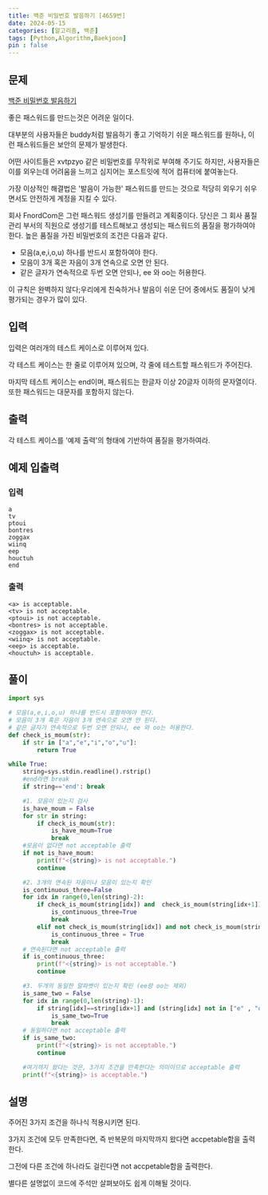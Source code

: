 ```yaml
---
title: 백준 비밀번호 발음하기 [4659번]
date: 2024-05-15
categories: [알고리즘, 백준]
tags: [Python,Algorithm,Baekjoon]
pin : false
---
```

## 문제

[백준 비밀번호 발음하기](https://www.acmicpc.net/problem/4659)

좋은 패스워드를 만드는것은 어려운 일이다.

대부분의 사용자들은 buddy처럼 발음하기 좋고 기억하기 쉬운 패스워드를 원하나, 이런 패스워드들은 보안의 문제가 발생한다.

어떤 사이트들은 xvtpzyo 같은 비밀번호를 무작위로 부여해 주기도 하지만, 사용자들은 이를 외우는데 어려움을 느끼고 심지어는 포스트잇에 적어 컴퓨터에 붙여놓는다.

가장 이상적인 해결법은 '발음이 가능한' 패스워드를 만드는 것으로 적당히 외우기 쉬우면서도 안전하게 계정을 지킬 수 있다.

회사 FnordCom은 그런 패스워드 생성기를 만들려고 계획중이다. 당신은 그 회사 품질 관리 부서의 직원으로 생성기를 테스트해보고 생성되는 패스워드의 품질을 평가하여야 한다. 높은 품질을 가진 비밀번호의 조건은 다음과 같다.

- 모음(a,e,i,o,u) 하나를 반드시 포함하여야 한다.
- 모음이 3개 혹은 자음이 3개 연속으로 오면 안 된다.
- 같은 글자가 연속적으로 두번 오면 안되나, ee 와 oo는 허용한다.

이 규칙은 완벽하지 않다;우리에게 친숙하거나 발음이 쉬운 단어 중에서도 품질이 낮게 평가되는 경우가 많이 있다.

## 입력

입력은 여러개의 테스트 케이스로 이루어져 있다.

각 테스트 케이스는 한 줄로 이루어져 있으며, 각 줄에 테스트할 패스워드가 주어진다.

마지막 테스트 케이스는 end이며, 패스워드는 한글자 이상 20글자 이하의 문자열이다. 또한 패스워드는 대문자를 포함하지 않는다.

## 출력

각 테스트 케이스를 '예제 출력'의 형태에 기반하여 품질을 평가하여라.

## 예제 입출력

### 입력

```text
a
tv
ptoui
bontres
zoggax
wiinq
eep
houctuh
end
```

### 출력


```text
<a> is acceptable.
<tv> is not acceptable.
<ptoui> is not acceptable.
<bontres> is not acceptable.
<zoggax> is not acceptable.
<wiinq> is not acceptable.
<eep> is acceptable.
<houctuh> is acceptable.
```


## 풀이
```python
import sys

# 모음(a,e,i,o,u) 하나를 반드시 포함하여야 한다.
# 모음이 3개 혹은 자음이 3개 연속으로 오면 안 된다.
# 같은 글자가 연속적으로 두번 오면 안되나, ee 와 oo는 허용한다.
def check_is_moum(str):
    if str in ["a","e","i","o","u"]:
        return True

while True:
    string=sys.stdin.readline().rstrip()
    #end라면 break
    if string=='end': break

    #1. 모음이 있는지 검사
    is_have_moum = False
    for str in string:
        if check_is_moum(str):
            is_have_moum=True
            break
    #모음이 없다면 not acceptable 출력
    if not is_have_moum:
        print(f"<{string}> is not acceptable.")
        continue

    #2. 3개의 연속된 자음이나 모음이 있는지 확인
    is_continuous_three=False
    for idx in range(0,len(string)-2):
        if check_is_moum(string[idx]) and  check_is_moum(string[idx+1]) and check_is_moum(string[idx+2]):
            is_continuous_three=True
            break
        elif not check_is_moum(string[idx]) and not check_is_moum(string[idx+1]) and not check_is_moum(string[idx+2]):
            is_continuous_three = True
            break
    # 연속된다면 not acceptable 출력
    if is_continuous_three:
        print(f"<{string}> is not acceptable.")
        continue

    #3. 두개의 동일한 알파벳이 있는지 확인 (ee랑 oo는 제외)
    is_same_two = False
    for idx in range(0,len(string)-1):
        if string[idx]==string[idx+1] and (string[idx] not in ["e" , "o"]):
            is_same_two=True
            break
    # 동일하다면 not acceptable 출력
    if is_same_two:
        print(f"<{string}> is not acceptable.")
        continue

    #여기까지 왔다는 것은, 3가지 조건을 만족한다는 의미이므로 acceptable 출력
    print(f"<{string}> is acceptable.")
```

## 설명
주어진 3가지 조건을 하나식 적용시키면 된다.

3가지 조건에 모두 만족한다면, 즉 반복문의 마지막까지 왔다면 accpetable함을 출력한다.

그전에 다른 조건에 하나라도 걸린다면 not accpetable함을 출력한다.

별다른 설명없이 코드에 주석만 살펴보아도 쉽게 이해될 것이다.
